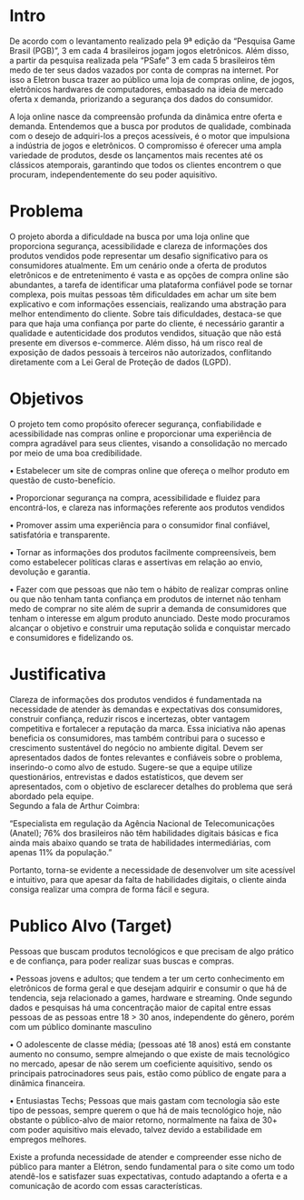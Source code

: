# Intro
De acordo com o levantamento realizado pela 9ª edição da “Pesquisa Game Brasil (PGB)”, 3 em cada 4 brasileiros jogam jogos eletrônicos. Além disso, a partir da pesquisa realizada pela “PSafe” 3 em cada 5 brasileiros têm medo de ter seus dados vazados por conta de compras na internet. Por isso a Eletron busca trazer ao público uma loja de compras online, de jogos, eletrônicos hardwares de computadores, embasado na ideia de mercado oferta x demanda, priorizando a segurança dos dados do consumidor.

A loja online nasce da compreensão profunda da dinâmica entre oferta e demanda. Entendemos que a busca por produtos de qualidade, combinada com o desejo de adquiri-los a preços acessíveis, é o motor que impulsiona a indústria de jogos e eletrônicos. O compromisso é oferecer uma ampla variedade de produtos, desde os lançamentos mais recentes até os clássicos atemporais, garantindo que todos os clientes encontrem o que procuram, independentemente do seu poder aquisitivo.

# Problema 

O projeto aborda a dificuldade na busca por uma loja online que proporciona segurança, acessibilidade e clareza de informações dos produtos vendidos pode representar um desafio significativo para os consumidores atualmente. Em um cenário onde a oferta de produtos eletrônicos e de entretenimento é vasta e as opções de compra online são abundantes, a tarefa de identificar uma plataforma confiável pode se tornar complexa, pois muitas pessoas têm dificuldades em achar um site bem explicativo e com informações essenciais, realizando uma abstração para melhor entendimento do cliente.
Sobre tais dificuldades, destaca-se que para que haja uma confiança por parte do cliente, é necessário garantir a qualidade e autenticidade dos produtos vendidos, situação que não está presente em diversos e-commerce. Além disso, há um risco real de exposição de dados pessoais à terceiros não autorizados, conflitando diretamente com a Lei Geral de Proteção de dados (LGPD). 

# Objetivos

O projeto tem como propósito oferecer segurança, confiabilidade e acessibilidade nas compras online e proporcionar uma experiência de compra agradável para seus clientes, visando a consolidação no mercado por meio de uma boa credibilidade.

•	Estabelecer um site de compras online que ofereça o melhor produto em questão de custo-benefício.

•	Proporcionar segurança na compra, acessibilidade e fluidez para encontrá-los, e clareza nas informações referente aos produtos vendidos

•	Promover assim uma experiência para o consumidor final confiável, satisfatória e transparente. 

•	Tornar as informações dos produtos facilmente compreensíveis, bem como estabelecer políticas claras e assertivas em relação ao envio, devolução e garantia. 

•	Fazer com que pessoas que não tem o hábito de realizar compras online ou que não tenham tanta confiança em produtos de internet não tenham medo de comprar no site além de suprir a demanda de consumidores que tenham o interesse em algum produto anunciado. Deste modo procuramos alcançar o objetivo e construir uma reputação solida e conquistar mercado e consumidores e fidelizando os.

# Justificativa

Clareza de informações dos produtos vendidos é fundamentada na necessidade de atender às demandas e expectativas dos consumidores, construir confiança, reduzir riscos e incertezas, obter vantagem competitiva e fortalecer a reputação da marca. Essa iniciativa não apenas beneficia os consumidores, mas também contribui para o sucesso e crescimento sustentável do negócio no ambiente digital. Devem ser apresentados dados de fontes relevantes e confiáveis sobre o problema, inserindo-o como alvo de estudo. Sugere-se que a equipe utilize questionários, entrevistas e dados estatísticos, que devem ser apresentados, com o objetivo de esclarecer detalhes do problema que será abordado pela equipe. 	
Segundo a fala de Arthur Coimbra:

“Especialista em regulação da Agência Nacional de Telecomunicações (Anatel); 
76% dos brasileiros não têm habilidades digitais básicas e fica ainda mais abaixo quando se trata de habilidades intermediárias, com apenas 11% da população.”

Portanto, torna-se evidente a necessidade de desenvolver um site acessível e intuitivo, para que apesar da falta de habilidades digitais, o cliente ainda consiga realizar uma compra de forma fácil e segura.

# Publico Alvo (Target) 

Pessoas que buscam produtos tecnológicos e que precisam de algo prático e de confiança, para poder realizar suas buscas e compras.

•	Pessoas jovens e adultos; que tendem a ter um certo conhecimento em eletrônicos de forma geral e que desejam adquirir e consumir o que há de tendencia, seja relacionado a games, hardware e streaming. Onde segundo dados e pesquisas há uma concentração maior de capital entre essas pessoas de as pessoas entre 18 > 30 anos, independente do gênero, porém com um público dominante masculino

•	O adolescente de classe média; (pessoas até 18 anos) está em constante aumento no consumo, sempre almejando o que existe de mais tecnológico no mercado, apesar de não serem um coeficiente aquisitivo, sendo os principais patrocinadores seus pais, estão como público de engate para a dinâmica financeira.

•	Entusiastas Techs; Pessoas que mais gastam com tecnologia são este tipo de pessoas, sempre querem o que há de mais tecnológico hoje, não obstante o público-alvo de maior retorno, normalmente na faixa de 30+ com poder aquisitivo mais elevado, talvez devido a estabilidade em empregos melhores.

Existe a profunda necessidade de atender e compreender esse nicho de público para manter a Elétron, sendo fundamental para o site como um todo atendê-los e satisfazer suas expectativas, contudo adaptando a oferta e a comunicação de acordo com essas características.
